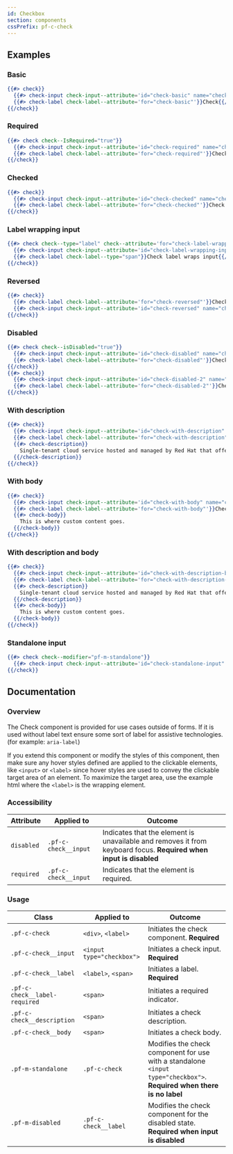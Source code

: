 ```yaml
---
id: Checkbox
section: components
cssPrefix: pf-c-check
---
```


## Examples
### Basic
```hbs
{{#> check}}
  {{#> check-input check-input--attribute='id="check-basic" name="check-basic"'}}{{/check-input}}
  {{#> check-label check-label--attribute='for="check-basic"'}}Check{{/check-label}}
{{/check}}
```

### Required
```hbs
{{#> check check--IsRequired="true"}}
  {{#> check-input check-input--attribute='id="check-required" name="check-required"'}}{{/check-input}}
  {{#> check-label check-label--attribute='for="check-required"'}}Check{{/check-label}}
{{/check}}
```

### Checked
```hbs
{{#> check}}
  {{#> check-input check-input--attribute='id="check-checked" name="check-checked" checked'}}{{/check-input}}
  {{#> check-label check-label--attribute='for="check-checked"'}}Check checked{{/check-label}}
{{/check}}
```

### Label wrapping input
```hbs
{{#> check check--type="label" check--attribute='for="check-label-wrapping-input"'}}
  {{#> check-input check-input--attribute='id="check-label-wrapping-input" name="check-label-wrapping-input"'}}{{/check-input}}
  {{#> check-label check-label--type="span"}}Check label wraps input{{/check-label}}
{{/check}}
```

### Reversed
```hbs
{{#> check}}
  {{#> check-label check-label--attribute='for="check-reversed"'}}Check reversed{{/check-label}}
  {{#> check-input check-input--attribute='id="check-reversed" name="check-reversed"'}}{{/check-input}}
{{/check}}
```

### Disabled
```hbs
{{#> check check--isDisabled="true"}}
  {{#> check-input check-input--attribute='id="check-disabled" name="check-disabled"'}}{{/check-input}}
  {{#> check-label check-label--attribute='for="check-disabled"'}}Check disabled{{/check-label}}
{{/check}}
{{#> check}}
  {{#> check-input check-input--attribute='id="check-disabled-2" name="check-disabled-2" checked'}}{{/check-input}}
  {{#> check-label check-label--attribute='for="check-disabled-2"'}}Check disabled checked{{/check-label}}
{{/check}}
```

### With description
```hbs
{{#> check}}
  {{#> check-input check-input--attribute='id="check-with-description" name="check-with-description"'}}{{/check-input}}
  {{#> check-label check-label--attribute='for="check-with-description"'}}Check with description{{/check-label}}
  {{#> check-description}}
    Single-tenant cloud service hosted and managed by Red Hat that offers high-availability enterprise-grade clusters in a virtual private cloud on AWS od GCP.
  {{/check-description}}
{{/check}}
```

### With body
```hbs
{{#> check}}
  {{#> check-input check-input--attribute='id="check-with-body" name="check-with-body"'}}{{/check-input}}
  {{#> check-label check-label--attribute='for="check-with-body"'}}Check with body{{/check-label}}
  {{#> check-body}}
    This is where custom content goes.
  {{/check-body}}
{{/check}}
```

### With description and body
```hbs
{{#> check}}
  {{#> check-input check-input--attribute='id="check-with-description-body" name="check-with-description-body"'}}{{/check-input}}
  {{#> check-label check-label--attribute='for="check-with-description-body"'}}Check with description and body{{/check-label}}
  {{#> check-description}}
    Single-tenant cloud service hosted and managed by Red Hat that offers high-availability enterprise-grade clusters in a virtual private cloud on AWS od GCP.
  {{/check-description}}
  {{#> check-body}}
    This is where custom content goes.
  {{/check-body}}
{{/check}}
```

### Standalone input
```hbs
{{#> check check--modifier="pf-m-standalone"}}
  {{#> check-input check-input--attribute='id="check-standalone-input" name="check-standalone-input" aria-label="Standalone input"'}}{{/check-input}}
{{/check}}
```

## Documentation
### Overview
The Check component is provided for use cases outside of forms. If it is used without label text ensure some sort of label for assistive technologies. (for example: `aria-label`)

If you extend this component or modify the styles of this component, then make sure any hover styles defined are applied to the clickable elements, like `<input>` or `<label>` since hover styles are used to convey the clickable target area of an element. To maximize the target area, use the example html where the `<label>` is the wrapping element.

### Accessibility
| Attribute | Applied to | Outcome |
| -- | -- | -- |
| `disabled` | `.pf-c-check__input` | Indicates that the element is unavailable and removes it from keyboard focus. **Required when input is disabled** |
| `required` | `.pf-c-check__input` | Indicates that the element is required. |

### Usage
| Class | Applied to | Outcome |
| -- | -- | -- |
| `.pf-c-check` | `<div>`, `<label>` |  Initiates the check component. **Required**  |
| `.pf-c-check__input` | `<input type="checkbox">` |  Initiates a check input. **Required**  |
| `.pf-c-check__label` | `<label>`, `<span>` |  Initiates a label. **Required**  |
| `.pf-c-check__label-required` | `<span>` |  Initiates a required indicator. |
| `.pf-c-check__description` | `<span>` |  Initiates a check description. |
| `.pf-c-check__body` | `<span>` |  Initiates a check body. |
| `.pf-m-standalone` | `.pf-c-check` |  Modifies the check component for use with a standalone `<input type="checkbox">`. **Required when there is no label** |
| `.pf-m-disabled` | `.pf-c-check__label` |  Modifies the check component for the disabled state. **Required when input is disabled** |
